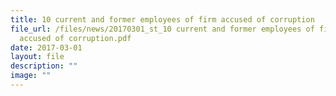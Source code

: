 ```yaml
---
title: 10 current and former employees of firm accused of corruption
file_url: /files/news/20170301_st_10 current and former employees of firm
  accused of corruption.pdf
date: 2017-03-01
layout: file
description: ""
image: ""
---
```

